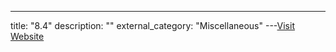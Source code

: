 ---
title: "8.4"
description: ""
external_category: "Miscellaneous"
---[Visit Website](http://www.newosxbook.com/articles/HIDeAndSeek.html)

